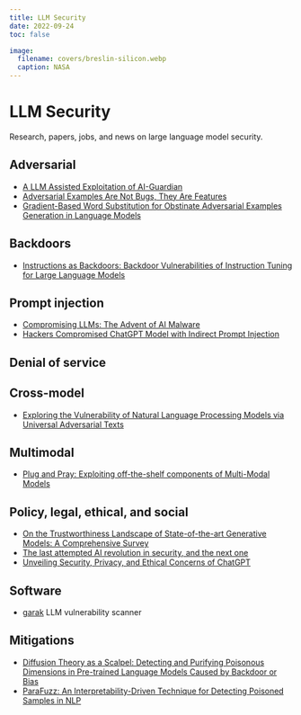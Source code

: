 ```yaml
---
title: LLM Security
date: 2022-09-24
toc: false

image:
  filename: covers/breslin-silicon.webp
  caption: NASA
---
```


# LLM Security

Research, papers, jobs, and news on large language model security. 

## Adversarial

* [A LLM Assisted Exploitation of AI-Guardian](https://arxiv.org/abs/2307.15008)
* [Adversarial Examples Are Not Bugs, They Are Features](https://arxiv.org/abs/1905.02175)
* [Gradient-Based Word Substitution for Obstinate Adversarial Examples Generation in Language Models](https://arxiv.org/abs/2307.12507)

## Backdoors

* [Instructions as Backdoors: Backdoor Vulnerabilities of Instruction Tuning for Large Language Models](https://arxiv.org/abs/2305.14710)

## Prompt injection
* [Compromising LLMs: The Advent of AI Malware](https://www.blackhat.com/us-23/briefings/schedule/index.html#compromising-llms-the-advent-of-ai-malware-33075)
* [Hackers Compromised ChatGPT Model with Indirect Prompt Injection](https://gbhackers.com/hackers-compromised-chatgpt-model/)

## Denial of service

## Cross-model

* [Exploring the Vulnerability of Natural Language Processing Models via Universal Adversarial Texts](https://aclanthology.org/2021.alta-1.14/)

## Multimodal

* [Plug and Pray: Exploiting off-the-shelf components of Multi-Modal Models](https://arxiv.org/abs/2307.14539)

## Policy, legal, ethical, and social

* [On the Trustworthiness Landscape of State-of-the-art Generative Models: A Comprehensive Survey](https://arxiv.org/abs/2307.16680)
* [The last attempted AI revolution in security, and the next one](https://drive.google.com/file/d/1BbSIBayQ1RHVSnh-FnaeXr8xjw5SVJV8/view?pli=1)
* [Unveiling Security, Privacy, and Ethical Concerns of ChatGPT](https://arxiv.org/abs/2307.14192)

## Software

* [garak](https://github.com/leondz/garak/) LLM vulnerability scanner

## Mitigations

* [Diffusion Theory as a Scalpel: Detecting and Purifying Poisonous Dimensions in Pre-trained Language Models Caused by Backdoor or Bias](https://arxiv.org/abs/2305.04547)
* [ParaFuzz: An Interpretability-Driven Technique for Detecting Poisoned Samples in NLP](https://arxiv.org/abs/2308.02122)